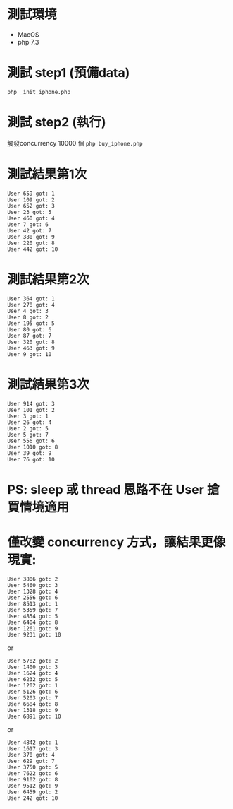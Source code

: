 # 測試環境
- MacOS
- php 7.3

# 測試 step1 (預備data)
`php _init_iphone.php`

# 測試 step2 (執行)
觸發concurrency 10000 個 `php buy_iphone.php`

# 測試結果第1次
```
User 659 got: 1
User 109 got: 2
User 652 got: 3
User 23 got: 5
User 460 got: 4
User 7 got: 6
User 42 got: 7
User 380 got: 9
User 220 got: 8
User 442 got: 10
```

# 測試結果第2次
```
User 364 got: 1
User 278 got: 4
User 4 got: 3
User 8 got: 2
User 195 got: 5
User 80 got: 6
User 87 got: 7
User 320 got: 8
User 463 got: 9
User 9 got: 10
```

# 測試結果第3次
```
User 914 got: 3
User 101 got: 2
User 3 got: 1
User 26 got: 4
User 2 got: 5
User 5 got: 7
User 556 got: 6
User 1010 got: 8
User 39 got: 9
User 76 got: 10
```

# PS: sleep 或 thread 思路不在 User 搶買情境適用

# 僅改變 concurrency 方式，讓結果更像現實:
```
User 3806 got: 2
User 5460 got: 3
User 1328 got: 4
User 2556 got: 6
User 8513 got: 1
User 5359 got: 7
User 4854 got: 5
User 6404 got: 8
User 1261 got: 9
User 9231 got: 10
```
or
```
User 5782 got: 2
User 1400 got: 3
User 1624 got: 4
User 6232 got: 5
User 1202 got: 1
User 5126 got: 6
User 5203 got: 7
User 6684 got: 8
User 1318 got: 9
User 6891 got: 10
```
or
```
User 4842 got: 1
User 1617 got: 3
User 370 got: 4
User 629 got: 7
User 3750 got: 5
User 7622 got: 6
User 9102 got: 8
User 9512 got: 9
User 6459 got: 2
User 242 got: 10
```
